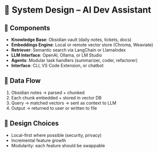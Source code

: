 # 🧱 System Design – AI Dev Assistant

## 🧠 Components
- **Knowledge Base**: Obsidian vault (daily notes, tickets, docs)
- **Embeddings Engine**: Local or remote vector store (Chroma, Weaviate)
- **Retriever**: Semantic search via LangChain or LlamaIndex
- **LLM Interface**: OpenAI, Ollama, or LM Studio
- **Agents**: Modular task handlers (summarizer, coder, refactorer)
- **Interface**: CLI, VS Code Extension, or chatbot

## 🔄 Data Flow
1. Obsidian notes → parsed + chunked
2. Each chunk embedded + stored in vector DB
3. Query → matched vectors → sent as context to LLM
4. Output → returned to user or written to file

## 🧱 Design Choices
- Local-first where possible (security, privacy)
- Incremental feature growth
- Modularity: each feature should be swappable